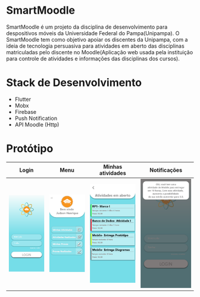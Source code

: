 # SmartMoodle

SmartMoodle é um projeto da disciplina de desenvolvimento para despositivos móveis da Universidade Federal do Pampa(Unipampa). O SmartMoodle tem como objetivo apoiar os discentes da Unipampa, com a ideia de tecnologia persuasiva para atividades em aberto das disciplinas matriculadas pelo discente no Moodle(Aplicação web usada pela instituição para controle de atividades e informações das disciplinas dos cursos). 

# Stack de Desenvolvimento
 - Flutter
 - Mobx
 - Firebase
 - Push Notification
 - API Moodle (Http)

# Protótipo

Login | Menu | Minhas atividades | Notificações | 
------ | ---- | ---- | ---- |
![alt text](https://github.com/Judsonn/SmartMoodle/blob/master/docs/prototype/images/Login.png?raw=true "LOGIN") | ![alt text](https://github.com/Judsonn/SmartMoodle/blob/master/docs/prototype/images/Menu.png?raw=true "MENU") | ![alt text](https://github.com/Judsonn/SmartMoodle/blob/master/docs/prototype/images/Atividades%20em%20Aberto.png?raw=true "MINHAS ATIVIDADES") | ![alt text](https://github.com/Judsonn/SmartMoodle/blob/master/docs/prototype/images/Notifica%C3%A7%C3%A3o%202.png?raw=true "NOTIFICAÇÕES") |
